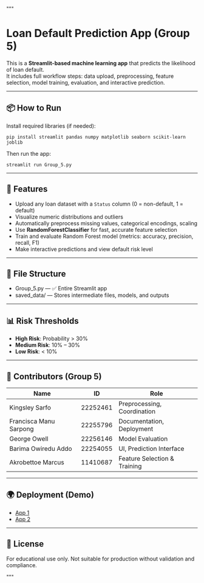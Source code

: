 """
# Loan Default Prediction App (Group 5)

This is a **Streamlit-based machine learning app** that predicts the likelihood of loan default.  
It includes full workflow steps: data upload, preprocessing, feature selection, model training, evaluation, and interactive prediction.

---

## 📦 How to Run

Install required libraries (if needed):

    pip install streamlit pandas numpy matplotlib seaborn scikit-learn joblib

Then run the app:

    streamlit run Group_5.py

---

## 🧩 Features

- Upload any loan dataset with a `Status` column (0 = non-default, 1 = default)
- Visualize numeric distributions and outliers
- Automatically preprocess missing values, categorical encodings, scaling
- Use **RandomForestClassifier** for fast, accurate feature selection
- Train and evaluate Random Forest model (metrics: accuracy, precision, recall, F1)
- Make interactive predictions and view default risk level

---

## 📁 File Structure

- Group_5.py — ✅ Entire Streamlit app
- saved_data/ — Stores intermediate files, models, and outputs

---

## 📊 Risk Thresholds

- **High Risk**: Probability > 30%
- **Medium Risk**: 10% – 30%
- **Low Risk**: < 10%

---

## 👥 Contributors (Group 5)

| Name                     | ID        | Role                           |
|--------------------------|-----------|--------------------------------|
| Kingsley Sarfo           | 22252461  | Preprocessing, Coordination    |
| Francisca Manu Sarpong   | 22255796  | Documentation, Deployment      |
| George Owell             | 22256146  | Model Evaluation               |
| Barima Owiredu Addo      | 22254055  | UI, Prediction Interface       |
| Akrobettoe Marcus        | 11410687  | Feature Selection & Training   |

---

## 🌍 Deployment (Demo)

- [App 1](https://group5-vvhhfpcyg6qkpbswhhtckw.streamlit.app/)
- [App 2](https://kftalde5ypwd5a3qqejuvo.streamlit.app)

---

## 📌 License

For educational use only. Not suitable for production without validation and compliance.

"""
